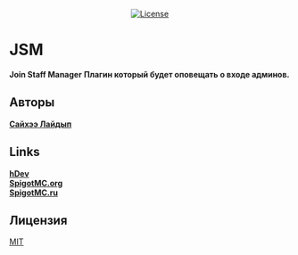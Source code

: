 <p align="center">
<a href="https://choosealicense.com/licenses/mit/"><img src="https://i.imgur.com/rkgyqY2.png" alt="License"></a>
</p>

# JSM
<b>Join Staff Manager</b>
<b>Плагин который будет оповещать о входе админов.</b>

## Авторы
<a href="https://vk.com/sayhe"><b>Сайхээ Лайдып</b></a>

## Links
<a href="https://vk.com/hdevhome"><b>hDev</b></a><br>
<a href="https://www.spigotmc.org/resources/jsm.87127/"><b>SpigotMC.org</b></a><br>
<a href="https://spigotmc.ru/resources/jsm.486/"><b>SpigotMC.ru</b></a>
## Лицензия
[MIT](https://choosealicense.com/licenses/mit/)

